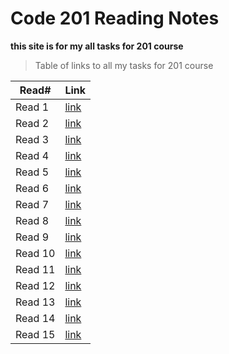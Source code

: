 # Code 201 Reading Notes

**this site is for my all tasks for 201 course**




>Table of links to all my tasks for 201 course

Read#  |  Link
--------- | ---------
Read 1     | [link](https://abdulelahxd.github.io/reading-notes/class-01/)
Read 2     | [link]()
Read 3     | [link]()
Read 4     | [link]()
Read 5     | [link]()
Read 6     | [link]()
Read 7     | [link]()
Read 8     | [link]()
Read 9     | [link]()
Read 10    | [link]()
Read 11    | [link]()
Read 12    | [link]()
Read 13    | [link]()
Read 14    | [link]()
Read 15    | [link]()